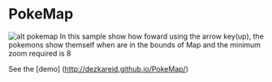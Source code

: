 # PokeMap


![alt pokemap](https://pbs.twimg.com/media/CPLca2yUEAAvpZQ.png:large "Pokemap first")
In this sample show how foward using the arrow key(up), the pokemons show themself when are in the bounds of Map and the minimum zoom required is 8

See the [demo] (http://dezkareid.github.io/PokeMap/)